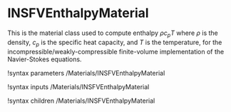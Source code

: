 # INSFVEnthalpyMaterial

This is the material class used to compute enthalpy $\rho c_p T$ where $\rho$ is the density, $c_p$
is the specific heat capacity, and $T$ is the temperature, for the incompressible/weakly-compressible
finite-volume implementation of the Navier-Stokes equations.

!syntax parameters /Materials/INSFVEnthalpyMaterial

!syntax inputs /Materials/INSFVEnthalpyMaterial

!syntax children /Materials/INSFVEnthalpyMaterial
